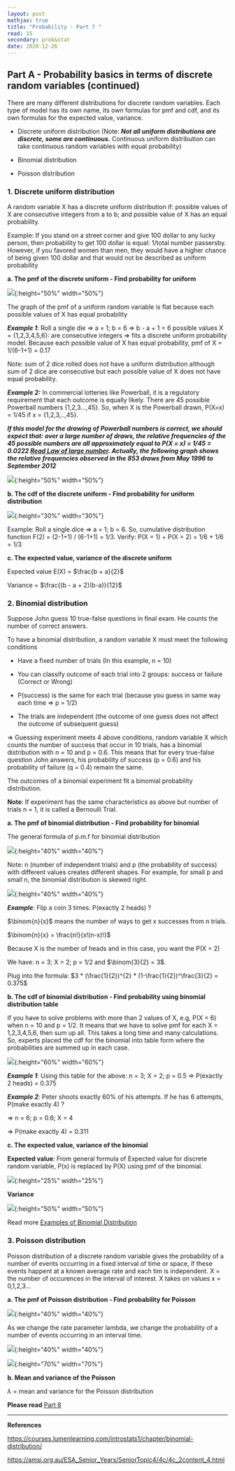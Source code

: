 ```yaml
---
layout: post
mathjax: true
title: "Probability - Part 7 "
read: 15
secondary: prob&stat
date: 2020-12-26
---
```

## Part A - Probability basics in terms of discrete random variables (continued)

There are many different distributions for discrete random variables. Each type of model has its own name, its own formulas for pmf and cdf, and its own formulas for the expected value, variance. 

+ Discrete uniform distribution (Note: ***Not all uniform distributions are discrete, some are continuous.*** Continuous uniform distribution can take continuous random variables with equal probability)

+ Binomial distribution

+ Poisson distribution

### 1. Discrete uniform distribution

A random variable X has a discrete uniform distribution if: possible values of X are consecutive integers from a to b; and possible value of X has an equal probability.

Example: If you stand on a street corner and give 100 dollar to any lucky person, then probability to get 100 dollar is equal: 1/total number passersby. However, if you favored women than men, they would have a higher chance of being given 100 dollar and that would not be described as uniform probability

**a. The pmf of the discrete uniform - Find probability for uniform**

![](/sources/prob5-10.png){:height="50%" width="50%"}

The graph of the pmf of a uniform random variable is flat because each possible values of X has equal probability

***Example 1***: Roll a single die => a = 1; b = 6 => b - a + 1 = 6 possible values X = {1,2,3,4,5,6}: are consecutive integers => fits a discrete uniform probability model. Because each possible value of X has equal probability, pmf of X = 1/(6-1+1) = 0.17

Note: sum of 2 dice rolled does not have a uniform distribution although sum of 2 dice are consecutive but each possible value of X does not have equal probability.

***Example 2:*** In commercial lotteries like Powerball, it is a regulatory requirement that each outcome is equally likely. There are 45 possible Powerball numbers {1,2,3...,45}. So, when X is the Powerball drawn, P(X=x) = 1/45 if x = {1,2,3,..,45}. 

***If this model for the drawing of Powerball numbers is correct, we should expect that: over a large number of draws, the relative frequencies of the 45 possible numbers are all approximately equal to P(X = x) = 1/45 = 0.0222 [Read Law of large number](https://lytranp.github.io/notes/prob6). Actually, the following graph shows the relative frequencies observed in the 853 draws from May 1996 to September 2012***

![](/sources/prob5-19b.png){:height="50%" width="50%"}

**b. The cdf of the discrete uniform - Find probability for uniform distribution**

![](/sources/prob5-11.png){:height="30%" width="30%"}

Example: Roll a single dice => a = 1; b = 6. So, cumulative distribution function F(2) = (2-1+1) / (6-1+1) = 1/3. Verify: P(X = 1) + P(X = 2) = 1/6 + 1/6 = 1/3

**c. The expected value, variance of the discrete uniform**

Expected value E(X) = $\frac{b + a}{2}$

Variance = $\frac{(b - a + 2)(b-a)}{12}$

### 2. Binomial distribution

Suppose John guess 10 true-false questions in final exam. He counts the number of correct answers.

To have a binomial distribution, a random variable X must meet the following conditions

+ Have a fixed number of trials (In this example, n = 10)

+ You can classify outcome of each trial into 2 groups: success or failure (Correct or Wrong)

+ P(success) is the same for each trial (because you guess in same way each time => p = 1/2)

+ The trials are independent (the outcome of one guess does not affect the outcome of subsequent guess)

=> Guessing experiment meets 4 above conditions, random variable X which counts the number of success that occur in 10 trials, has a binomial distribution with n = 10 and p = 0.6. This means that for every true-false question John answers, his probability of success (p = 0.6) and his probability of failure (q = 0.4) remain the same.

The outcomes of a binomial experiment fit a binomial probability distribution.

**Note**: If experiment has the same characteristics as above but number of trials n = 1, it is called a Bernoulli Trial.

**a. The pmf of binomial distribution - Find probability for binomial**

The general formula of p.m.f for binomial distribution

![](/sources/prob5-12.png){:height="40%" width="40%"}

Note: n (number of independent trials) and p (the probability of success) with different values creates different shapes. For example, for small p and small n, the binomial distribution is skewed right.

![](/sources/prob5-16b.png){:height="40%" width="40%"}

***Example***: Flip a coin 3 times. P(exactly 2 heads) ? 

$\binom{n}{x}$ means the number of ways to get x successes from n trials.

$\binom{n}{x} = \frac{n!}{x!(n-x)!}$

Because X is the number of heads and in this case, you want the P(X = 2)

We have: n = 3; X = 2; p = 1/2 and $\binom{3}{2} = 3$. 

Plug into the formula: $3 * (\frac{1}{2})^{2} * (1-\frac{1}{2})^\frac{3}{2} = 0.375$

**b. The cdf of binomial distribution - Find probability using binomial distribution table**

If you have to solve problems with more than 2 values of X, e.g, P(X < 6) when n = 10 and p = 1/2. It means that we have to solve pmf for each X = 1,2,3,4,5,6, then sum up all. This takes a long time and many calculations. So, experts placed the cdf for the binomial into table form where the probabilities are summed up in each case. 

![](/sources/prob5-15.png){:height="60%" width="60%"}

***Example 1***: Using this table for the above: n = 3; X = 2; p = 0.5 => P(exactly 2 heads) = 0.375

***Example 2***: Peter shoots exactly 60% of his attempts. If he has 6 attempts, P(make exactly 4) ? 

=> n = 6; p = 0.6; X = 4 

=> P(make exactly 4) = 0.311

**c. The expected value, variance of the binomial**

**Expected value**: From general formula of Expected value for discrete random variable, P(x) is replaced by P(X) using pmf of the binomial.

![](/sources/prob5-13.png){:height="25%" width="25%"}

**Variance**

![](/sources/prob5-14.png){:height="50%" width="50%"}

Read more [Examples of Binomial Distribution](https://courses.lumenlearning.com/introstats1/chapter/binomial-distribution/)

### 3. Poisson distribution

Poisson distribution of a discrete random variable gives the probability of a number of events occurring in a fixed interval of time or space, if these events happent at a known average rate and each tim is independent. X = the number of occurences in the interval of interest. X takes on values x = 0,1,2,3...

**a. The pmf of Poisson distribution - Find probability for Poisson**

![](/sources/prob5-15b.png){:height="40%" width="40%"}

As we change the rate parameter lambda, we change the probability of a number of events occurring in an interval time.

![](/sources/prob5-17b.png){:height="40%" width="40%"}

![](/sources/prob5-18b.png){:height="70%" width="70%"}

**b. Mean and variance of the Poisson**

$\lambda$ = mean and variance for the Poisson distribution

**Please read** [Part 8](https://lytranp.github.io/notes/prob8)

---------------------
**References**

https://courses.lumenlearning.com/introstats1/chapter/binomial-distribution/

https://amsi.org.au/ESA_Senior_Years/SeniorTopic4/4c/4c_2content_4.html